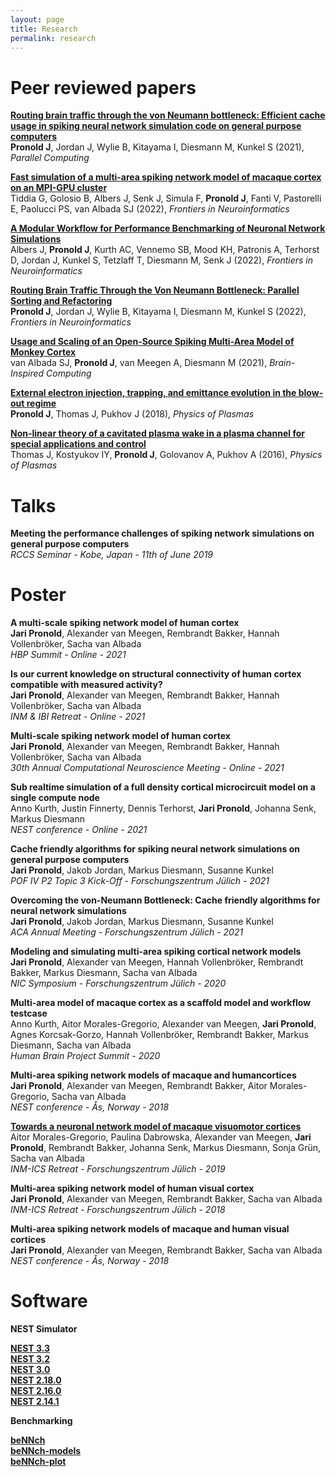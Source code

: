 ```yaml
---
layout: page
title: Research
permalink: research
---
```


# __Peer reviewed papers__
[__Routing brain traffic through the von Neumann bottleneck: Efficient cache usage in spiking neural network simulation code on general purpose computers__](https://www.sciencedirect.com/science/article/pii/S0167819122000461)  
__Pronold J__, Jordan J, Wylie B, Kitayama I, Diesmann M, Kunkel S (2021), _Parallel Computing_

[__Fast simulation of a multi-area spiking network model of macaque cortex on an MPI-GPU cluster__](https://www.frontiersin.org/articles/10.3389/fninf.2022.883333/abstract)  
Tiddia G, Golosio B, Albers J, Senk J, Simula F, __Pronold J__, Fanti V, Pastorelli E, Paolucci PS, van Albada SJ (2022), _Frontiers in Neuroinformatics_

[__A Modular Workflow for Performance Benchmarking of Neuronal Network Simulations__](https://www.frontiersin.org/articles/10.3389/fninf.2022.837549/)  
Albers J, __Pronold J__, Kurth AC, Vennemo SB, Mood KH, Patronis A, Terhorst D, Jordan J, Kunkel S, Tetzlaff T, Diesmann M, Senk J (2022), _Frontiers in Neuroinformatics_

[__Routing Brain Traffic Through the Von Neumann Bottleneck: Parallel Sorting and Refactoring__](https://www.frontiersin.org/articles/10.3389/fninf.2021.785068/full)  
__Pronold J__, Jordan J, Wylie B, Kitayama I, Diesmann M, Kunkel S (2022), _Frontiers in Neuroinformatics_

[__Usage and Scaling of an Open-Source Spiking Multi-Area Model of Monkey Cortex__](https://link.springer.com/chapter/10.1007/978-3-030-82427-3_4)  
van Albada SJ, __Pronold J__, van Meegen A, Diesmann M (2021), _Brain-Inspired Computing_

[__External electron injection, trapping, and emittance evolution in the blow-out regime__](https://doi.org/10.1063/1.5045355)  
__Pronold J__, Thomas J, Pukhov J (2018), _Physics of Plasmas_

[__Non-linear theory of a cavitated plasma wake in a plasma channel for special applications and control__](https://doi.org/10.1063/1.4948712)  
Thomas J, Kostyukov IY, __Pronold J__, Golovanov A, Pukhov A (2016), _Physics of Plasmas_

# __Talks__
__Meeting the performance challenges of spiking network simulations on general purpose computers__  
_RCCS Seminar - Kobe, Japan - 11th of June 2019_

# __Poster__

__A multi-scale spiking network model of human cortex__  
__Jari Pronold__, Alexander van Meegen, Rembrandt Bakker, Hannah Vollenbröker, Sacha van Albada  
_HBP Summit - Online - 2021_

__Is our current knowledge on structural connectivity of human cortex compatible with measured activity?__  
__Jari Pronold__, Alexander van Meegen, Rembrandt Bakker, Hannah Vollenbröker, Sacha van Albada  
_INM & IBI Retreat - Online - 2021_

__Multi-scale spiking network model of human cortex__  
__Jari Pronold__, Alexander van Meegen, Rembrandt Bakker, Hannah Vollenbröker, Sacha van Albada  
_30th Annual Computational Neuroscience Meeting - Online - 2021_

__Sub realtime simulation of a full density cortical microcircuit model on a single compute node__  
Anno Kurth, Justin Finnerty, Dennis Terhorst, __Jari Pronold__, Johanna Senk, Markus Diesmann  
_NEST conference - Online - 2021_

__Cache friendly algorithms for spiking neural network simulations on general purpose computers__  
__Jari Pronold__, Jakob Jordan, Markus Diesmann, Susanne Kunkel  
_POF IV P2 Topic 3 Kick-Off - Forschungszentrum Jülich - 2021_

__Overcoming the von-Neumann Bottleneck: Cache friendly algorithms for neural network simulations__  
__Jari Pronold__, Jakob Jordan, Markus Diesmann, Susanne Kunkel  
_ACA Annual Meeting - Forschungszentrum Jülich - 2021_

__Modeling and simulating multi-area spiking cortical network models__  
__Jari Pronold__, Alexander van Meegen, Hannah Vollenbröker, Rembrandt Bakker, Markus Diesmann, Sacha van Albada  
_NIC Symposium - Forschungszentrum Jülich - 2020_

__Multi-area model of macaque cortex as a scaffold model and workflow testcase__  
Anno Kurth, Aitor Morales-Gregorio, Alexander van Meegen, __Jari Pronold__, Agnes Korcsak-Gorzo, Hannah Vollenbröker, Rembrandt Bakker, Markus Diesmann, Sacha van Albada  
_Human Brain Project Summit - 2020_

__Multi-area spiking network models of macaque and humancortices__  
__Jari Pronold__, Alexander van Meegen, Rembrandt Bakker, Aitor Morales-Gregorio, Sacha van Albada  
_NEST conference - Ås, Norway - 2018_

[__Towards a neuronal network model of macaque visuomotor cortices__](http://juser.fz-juelich.de/record/863481/files/P-90__Aitor_Morales-Gregorio__Towards_a_neuronal_network_model_of_macaque_visuomotor_cortices%20.pdf?version=1)  
Aitor Morales-Gregorio, Paulina Dabrowska, Alexander van Meegen, __Jari Pronold__, Rembrandt Bakker, Johanna Senk, Markus Diesmann, Sonja Grün, Sacha van Albada  
_INM-ICS Retreat - Forschungszentrum Jülich - 2019_

__Multi-area spiking network model of human visual cortex__  
__Jari Pronold__, Alexander van Meegen, Rembrandt Bakker, Sacha van Albada  
_INM-ICS Retreat - Forschungszentrum Jülich - 2018_

__Multi-area spiking network models of macaque and human visual cortices__  
__Jari Pronold__, Alexander van Meegen, Rembrandt Bakker, Sacha van Albada  
_NEST conference - Ås, Norway - 2018_

# __Software__

__NEST Simulator__

[__NEST 3.3__](https://zenodo.org/record/6368024)  
[__NEST 3.2__](https://doi.org/10.5281/zenodo.5886894)  
[__NEST 3.0__](https://zenodo.org/record/4739103)  
[__NEST 2.18.0__](https://zenodo.org/record/2605422)  
[__NEST 2.16.0__](https://zenodo.org/record/1400175)  
[__NEST 2.14.1__](https://zenodo.org/record/4018724)

__Benchmarking__

[__beNNch__](https://github.com/INM-6/beNNch)  
[__beNNch-models__](https://github.com/INM-6/beNNch-models)  
[__beNNch-plot__](https://github.com/INM-6/beNNch-plot)
